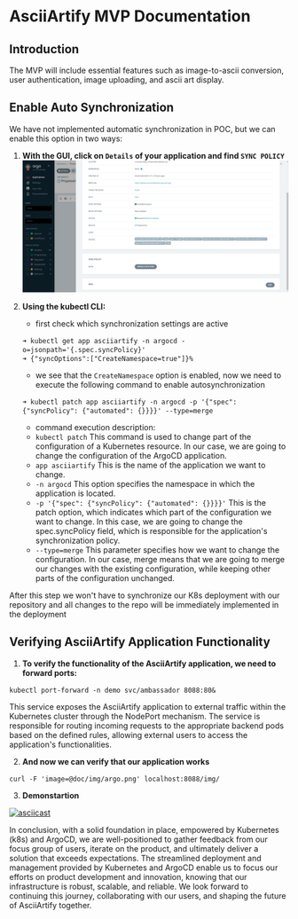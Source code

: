 # AsciiArtify MVP Documentation

## Introduction

The MVP will include essential features such as image-to-ascii conversion, user authentication, image uploading, and ascii art display.

## Enable Auto Synchronization

We have not implemented automatic synchronization in POC, but we can enable this option in two ways:

1. **With the GUI, click on `Details` of your application and find `SYNC POLICY`**
   ![argo-cluster-view](https://github.com/andrefanatic/AsciiArtify/blob/main/doc/img/auto-sync-policy.png)

2. **Using the kubectl CLI:**
    - first check which synchronization settings are active
    ```
    ➜ kubectl get app asciiartify -n argocd -o=jsonpath='{.spec.syncPolicy}'
    ➜ {"syncOptions":["CreateNamespace=true"]}%
    ```
    - we see that the `CreateNamespace` option is enabled, now we need to execute the following command to enable autosynchronization
    ```
    ➜ kubectl patch app asciiartify -n argocd -p '{"spec": {"syncPolicy": {"automated": {}}}}' --type=merge
    ```
    - command execution description:
    * `kubectl patch` This command is used to change part of the configuration of a Kubernetes resource. In our case, we are going to change the configuration of the ArgoCD application.
    * `app asciiartify` This is the name of the application we want to change.
    * `-n argocd` This option specifies the namespace in which the application is located.
    * `-p '{"spec": {"syncPolicy": {"automated": {}}}}'` This is the patch option, which indicates which part of the configuration we want to change. In this case, we are going to change the spec.syncPolicy field, which is responsible for the application's synchronization policy.
    * `--type=merge` This parameter specifies how we want to change the configuration. In our case, merge means that we are going to merge our changes with the existing configuration, while keeping other parts of the configuration unchanged.

After this step we won't have to synchronize our K8s deployment with our repository and all changes to the repo will be immediately implemented in the deployment

## Verifying AsciiArtify Application Functionality

1. **To verify the functionality of the AsciiArtify application, we need to forward ports:**

```
kubectl port-forward -n demo svc/ambassador 8088:80&
```

This service exposes the AsciiArtify application to external traffic within the Kubernetes cluster through the NodePort mechanism. The service is responsible for routing incoming requests to the appropriate backend pods based on the defined rules, allowing external users to access the application's functionalities.

2. **And now we can verify that our application works**

```
curl -F 'image=@doc/img/argo.png' localhost:8088/img/
```

3. **Demonstartion**

[![asciicast](https://asciinema.org/a/6jMDRyiR6Txm6Byo5PZnh4Dkc.svg)](https://asciinema.org/a/6jMDRyiR6Txm6Byo5PZnh4Dkc)

In conclusion, with a solid foundation in place, empowered by Kubernetes (k8s) and ArgoCD, we are well-positioned to gather feedback from our focus group of users, iterate on the product, and ultimately deliver a solution that exceeds expectations. The streamlined deployment and management provided by Kubernetes and ArgoCD enable us to focus our efforts on product development and innovation, knowing that our infrastructure is robust, scalable, and reliable. We look forward to continuing this journey, collaborating with our users, and shaping the future of AsciiArtify together.